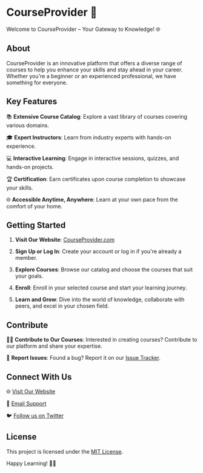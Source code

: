 # CourseProvider 🚀

Welcome to CourseProvider – Your Gateway to Knowledge! 🌐

## About

CourseProvider is an innovative platform that offers a diverse range of courses to help you enhance your skills and stay ahead in your career. Whether you're a beginner or an experienced professional, we have something for everyone.

## Key Features

📚 **Extensive Course Catalog**: Explore a vast library of courses covering various domains.

🎓 **Expert Instructors**: Learn from industry experts with hands-on experience.

💻 **Interactive Learning**: Engage in interactive sessions, quizzes, and hands-on projects.

🏆 **Certification**: Earn certificates upon course completion to showcase your skills.

🌐 **Accessible Anytime, Anywhere**: Learn at your own pace from the comfort of your home.

## Getting Started

1. **Visit Our Website**: [CourseProvider.com](https://vkeerthu.github.io/updated_course_provider/)

2. **Sign Up or Log In**: Create your account or log in if you're already a member.

3. **Explore Courses**: Browse our catalog and choose the courses that suit your goals.

4. **Enroll**: Enroll in your selected course and start your learning journey.

5. **Learn and Grow**: Dive into the world of knowledge, collaborate with peers, and excel in your chosen field.

## Contribute

👩‍💻 **Contribute to Our Courses**: Interested in creating courses? Contribute to our platform and share your expertise.

🐞 **Report Issues**: Found a bug? Report it on our [Issue Tracker](https://github.com/CourseProvider/courseprovider/issues).

## Connect With Us

🌐 [Visit Our Website](https://www.courseprovider.com)

📧 [Email Support](mailto:support@courseprovider.com)

🐦 [Follow us on Twitter](https://twitter.com/CourseProvider)

## License

This project is licensed under the [MIT License](LICENSE).

Happy Learning! 🚀✨
